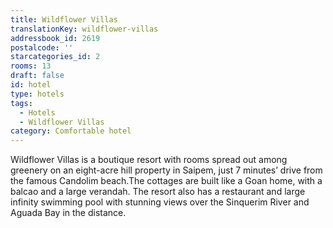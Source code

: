 ```yaml
---
title: Wildflower Villas
translationKey: wildflower-villas
addressbook_id: 2619
postalcode: ''
starcategories_id: 2
rooms: 13
draft: false
id: hotel
type: hotels
tags:
  - Hotels
  - Wildflower Villas
category: Comfortable hotel
---
```

Wildflower Villas is a boutique resort with rooms spread out among greenery on an eight-acre hill property in Saipem, just 7 minutes’ drive from the famous Candolim beach.The cottages are built like a Goan home, with a balcao and a large verandah. The resort also has a restaurant and large infinity swimming pool with stunning views over the Sinquerim River and Aguada Bay in the distance.